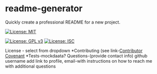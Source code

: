 # readme-generator
Quickly create a professional README for a new project.

[![License: MIT](https://img.shields.io/badge/License-MIT-yellow.svg)](https://opensource.org/licenses/MIT)

[![License: GPL v3](https://img.shields.io/badge/License-GPLv3-blue.svg)](https://www.gnu.org/licenses/gpl-3.0)
[![License: ISC](https://img.shields.io/badge/License-ISC-blue.svg)](https://opensource.org/licenses/ISC)

License - select from dropdown
*Contributing (see link-[Contributor Covenant](https://www.contributor-covenant.org/)
*Tests-mockdaata?
Questions-(provide contact info) github username add link to profile, email-with instructions on how to reach me with additional questions
